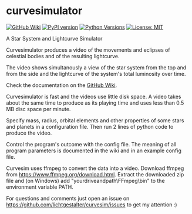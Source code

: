 # curvesimulator
[![GitHub Wiki](https://img.shields.io/badge/docs-Wiki-blue)](https://github.com/lichtgestalter/curvesimulator/wiki)
[![PyPI version](https://badge.fury.io/py/curvesimulator.svg)](https://badge.fury.io/py/curvesimulator)
[![Python Versions](https://img.shields.io/pypi/pyversions/curvesimulator.svg)](https://pypi.org/project/curvesimulator/)
[![License: MIT](https://img.shields.io/badge/License-MIT-yellow.svg)](https://opensource.org/licenses/MIT)

A Star System and Lightcurve Simulator

Curvesimulator produces a video of the movements and eclipses of celestial bodies and of the resulting lightcurve.

The video shows simultanously a view of the star system from the top and from the side and
the lightcurve of the system's total luminosity over time.

Check the documentation on the [GitHub Wiki](https://github.com/lichtgestalter/curvesimulator/wiki).

Curvesimulator is fast and the videos use little disk space. A video takes about the same time to produce as its playing time and uses less than 0.5 MB disc space per minute.

Specify mass, radius, orbital elements and other properties of some stars and planets in a configuration file. Then run 2 lines of python code to produce the video.

Control the program's outcome with the config file. The meaning of all program parameters is documented in the wiki and in an example config file.

Curvesim uses ffmpeg to convert the data into a video. 
Download ffmpeg from https://www.ffmpeg.org/download.html.
Extract the downloaded zip file and (on Windows) add "yourdriveandpath\FFmpeg\bin" to the environment variable PATH.

For questions and comments just open an issue on https://github.com/lichtgestalter/curvesim/issues to get my attention :)

